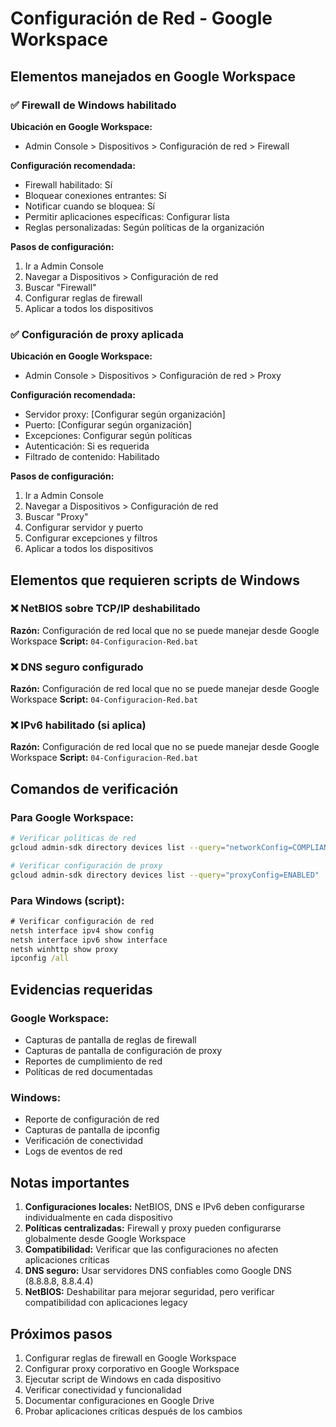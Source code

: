 # Configuración de Red - Google Workspace

## Elementos manejados en Google Workspace

### ✅ Firewall de Windows habilitado
**Ubicación en Google Workspace:**
- Admin Console > Dispositivos > Configuración de red > Firewall

**Configuración recomendada:**
- Firewall habilitado: Sí
- Bloquear conexiones entrantes: Sí
- Notificar cuando se bloquea: Sí
- Permitir aplicaciones específicas: Configurar lista
- Reglas personalizadas: Según políticas de la organización

**Pasos de configuración:**
1. Ir a Admin Console
2. Navegar a Dispositivos > Configuración de red
3. Buscar "Firewall"
4. Configurar reglas de firewall
5. Aplicar a todos los dispositivos

### ✅ Configuración de proxy aplicada
**Ubicación en Google Workspace:**
- Admin Console > Dispositivos > Configuración de red > Proxy

**Configuración recomendada:**
- Servidor proxy: [Configurar según organización]
- Puerto: [Configurar según organización]
- Excepciones: Configurar según políticas
- Autenticación: Si es requerida
- Filtrado de contenido: Habilitado

**Pasos de configuración:**
1. Ir a Admin Console
2. Navegar a Dispositivos > Configuración de red
3. Buscar "Proxy"
4. Configurar servidor y puerto
5. Configurar excepciones y filtros
6. Aplicar a todos los dispositivos

## Elementos que requieren scripts de Windows

### ❌ NetBIOS sobre TCP/IP deshabilitado
**Razón:** Configuración de red local que no se puede manejar desde Google Workspace
**Script:** `04-Configuracion-Red.bat`

### ❌ DNS seguro configurado
**Razón:** Configuración de red local que no se puede manejar desde Google Workspace
**Script:** `04-Configuracion-Red.bat`

### ❌ IPv6 habilitado (si aplica)
**Razón:** Configuración de red local que no se puede manejar desde Google Workspace
**Script:** `04-Configuracion-Red.bat`

## Comandos de verificación

### Para Google Workspace:
```bash
# Verificar políticas de red
gcloud admin-sdk directory devices list --query="networkConfig=COMPLIANT"

# Verificar configuración de proxy
gcloud admin-sdk directory devices list --query="proxyConfig=ENABLED"
```

### Para Windows (script):
```cmd
# Verificar configuración de red
netsh interface ipv4 show config
netsh interface ipv6 show interface
netsh winhttp show proxy
ipconfig /all
```

## Evidencias requeridas

### Google Workspace:
- Capturas de pantalla de reglas de firewall
- Capturas de pantalla de configuración de proxy
- Reportes de cumplimiento de red
- Políticas de red documentadas

### Windows:
- Reporte de configuración de red
- Capturas de pantalla de ipconfig
- Verificación de conectividad
- Logs de eventos de red

## Notas importantes

1. **Configuraciones locales:** NetBIOS, DNS e IPv6 deben configurarse individualmente en cada dispositivo
2. **Políticas centralizadas:** Firewall y proxy pueden configurarse globalmente desde Google Workspace
3. **Compatibilidad:** Verificar que las configuraciones no afecten aplicaciones críticas
4. **DNS seguro:** Usar servidores DNS confiables como Google DNS (8.8.8.8, 8.8.4.4)
5. **NetBIOS:** Deshabilitar para mejorar seguridad, pero verificar compatibilidad con aplicaciones legacy

## Próximos pasos

1. Configurar reglas de firewall en Google Workspace
2. Configurar proxy corporativo en Google Workspace
3. Ejecutar script de Windows en cada dispositivo
4. Verificar conectividad y funcionalidad
5. Documentar configuraciones en Google Drive
6. Probar aplicaciones críticas después de los cambios 
